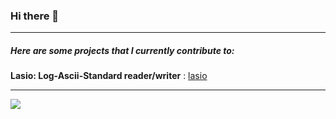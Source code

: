 ### Hi there 👋

<hr>

##### Here are some projects that I currently contribute to:   

**Lasio: Log-Ascii-Standard reader/writer** : [lasio](https://github.com/kinverarity1/lasio)


<hr>
<a href="https://github.com/anuraghazra/github-readme-stats">
  <img align="center" src="https://github-readme-stats.vercel.app/api?username=dcslagel&hide=stars&show_icons=true&count_private=true&border_color=2e4058" />
</a>

<!--
**dcslagel/dcslagel** is a ✨ _special_ ✨ repository because its `README.md` (this file) appears on your GitHub profile.

Here are some ideas to get you started:

- 🔭 I’m currently working on ...
- 🌱 I’m currently learning ...
- 👯 I’m looking to collaborate on ...
- 🤔 I’m looking for help with ...
- 💬 Ask me about ...
- 📫 How to reach me: ...
- 😄 Pronouns: ...
- ⚡ Fun fact: ...
-->

